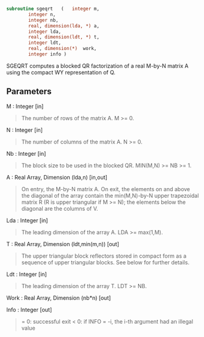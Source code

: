 ```fortran
subroutine sgeqrt	(	integer	m,
		integer	n,
		integer	nb,
		real, dimension(lda, *)	a,
		integer	lda,
		real, dimension(ldt, *)	t,
		integer	ldt,
		real, dimension(*)	work,
		integer	info )
```

 SGEQRT computes a blocked QR factorization of a real M-by-N matrix A
 using the compact WY representation of Q.

## Parameters
M : Integer [in]
> The number of rows of the matrix A.  M >= 0.

N : Integer [in]
> The number of columns of the matrix A.  N >= 0.

Nb : Integer [in]
> The block size to be used in the blocked QR.  MIN(M,N) >= NB >= 1.

A : Real Array, Dimension (lda,n) [in,out]
> On entry, the M-by-N matrix A.
> On exit, the elements on and above the diagonal of the array
> contain the min(M,N)-by-N upper trapezoidal matrix R (R is
> upper triangular if M >= N); the elements below the diagonal
> are the columns of V.

Lda : Integer [in]
> The leading dimension of the array A.  LDA >= max(1,M).

T : Real Array, Dimension (ldt,min(m,n)) [out]
> The upper triangular block reflectors stored in compact form
> as a sequence of upper triangular blocks.  See below
> for further details.

Ldt : Integer [in]
> The leading dimension of the array T.  LDT >= NB.

Work : Real Array, Dimension (nb*n) [out]

Info : Integer [out]
> = 0:  successful exit
> < 0:  if INFO = -i, the i-th argument had an illegal value

